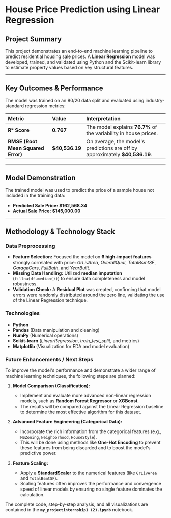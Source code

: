 # House Price Prediction using Linear Regression

## Project Summary

This project demonstrates an end-to-end machine learning pipeline to predict residential housing sale prices. A **Linear Regression** model was developed, trained, and validated using Python and the Scikit-learn library to estimate property values based on key structural features.

---

## Key Outcomes & Performance

The model was trained on an 80/20 data split and evaluated using industry-standard regression metrics:

| Metric | Value | Interpretation |
| :--- | :--- | :--- |
| **R² Score** | **0.767** | The model explains **76.7%** of the variability in house prices. |
| **RMSE (Root Mean Squared Error)** | **$40,536.19** | On average, the model's predictions are off by approximately **$40,536.19**. |

---

## Model Demonstration

The trained model was used to predict the price of a sample house not included in the training data:

* **Predicted Sale Price:** **$162,568.34**
* **Actual Sale Price:** **$145,000.00**

---

## Methodology & Technology Stack

### Data Preprocessing

* **Feature Selection:** Focused the model on **6 high-impact features** strongly correlated with price: *GrLivArea*, *OverallQual*, *TotalBsmtSF*, *GarageCars*, *FullBath*, and *YearBuilt*.
* **Missing Data Handling:** Utilized **median imputation** (`fillna(df.median())`) to ensure data completeness and model robustness.
* **Validation Check:** A **Residual Plot** was created, confirming that model errors were randomly distributed around the zero line, validating the use of the Linear Regression technique.

### Technologies

* **Python**
* **Pandas** (Data manipulation and cleaning)
* **NumPy** (Numerical operations)
* **Scikit-learn** (*LinearRegression*, *train\_test\_split*, and metrics)
* **Matplotlib** (Visualization for EDA and model evaluation)

### Future Enhancements / Next Steps

To improve the model's performance and demonstrate a wider range of machine learning techniques, the following steps are planned:

1.  **Model Comparison (Classification):**
    * Implement and evaluate more advanced non-linear regression models, such as **Random Forest Regressor** or **XGBoost**.
    * The results will be compared against the Linear Regression baseline to determine the most effective algorithm for this dataset.

2.  **Advanced Feature Engineering (Categorical Data):**
    * Incorporate the rich information from the categorical features (e.g., `MSZoning`, `Neighborhood`, `HouseStyle`).
    * This will be done using methods like **One-Hot Encoding** to prevent these features from being discarded and to boost the model's predictive power.

3.  **Feature Scaling:**
    * Apply a **StandardScaler** to the numerical features (like `GrLivArea` and `TotalBsmtSF`).
    * Scaling features often improves the performance and convergence speed of linear models by ensuring no single feature dominates the calculation.

The complete code, step-by-step analysis, and all visualizations are contained in the **`my_projectinternship1 (2).ipynb`** notebook.
